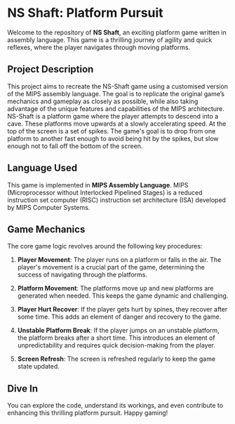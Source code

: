 # NS Shaft: Platform Pursuit

Welcome to the repository of **NS Shaft**, an exciting platform game written in assembly language. This game is a thrilling journey of agility and quick reflexes, where the player navigates through moving platforms.


## Project Description
This project aims to recreate the NS-Shaft game using a customised version of the MIPS assembly language. The goal is to replicate the original game’s mechanics and gameplay as closely as possible, while also taking advantage of the unique features and capabilities of the MIPS architecture. NS-Shaft is a platform game where the player attempts to descend into a cave. These platforms move upwards at a slowly accelerating speed. At the top of the screen is a set of spikes. The game's goal is to drop from one platform to another fast enough to avoid being hit by the spikes, but slow enough not to fall off the bottom of the screen.

## Language Used

This game is implemented in **MIPS Assembly Language**. MIPS (Microprocessor without Interlocked Pipelined Stages) is a reduced instruction set computer (RISC) instruction set architecture (ISA) developed by MIPS Computer Systems. 


## Game Mechanics

The core game logic revolves around the following key procedures:

1. **Player Movement**: The player runs on a platform or falls in the air. The player's movement is a crucial part of the game, determining the success of navigating through the platforms.

2. **Platform Movement**: The platforms move up and new platforms are generated when needed. This keeps the game dynamic and challenging.

3. **Player Hurt Recover**: If the player gets hurt by spines, they recover after some time. This adds an element of danger and recovery to the game.

4. **Unstable Platform Break**: If the player jumps on an unstable platform, the platform breaks after a short time. This introduces an element of unpredictability and requires quick decision-making from the player.

5. **Screen Refresh**: The screen is refreshed regularly to keep the game state updated.

## Dive In

You can explore the code, understand its workings, and even contribute to enhancing this thrilling platform pursuit. Happy gaming!
